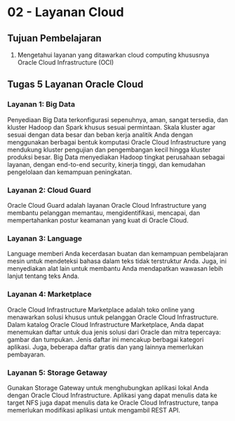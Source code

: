 # 02 - Layanan Cloud

## Tujuan Pembelajaran

1. Mengetahui layanan yang ditawarkan cloud computing khususnya Oracle Cloud
Infrastructure (OCI)

## Tugas 5 Layanan Oracle Cloud

### Layanan 1: Big Data

Penyediaan Big Data terkonfigurasi sepenuhnya, aman, sangat tersedia, dan kluster Hadoop dan Spark khusus sesuai permintaan. Skala kluster agar sesuai dengan data besar dan beban kerja analitik Anda dengan menggunakan berbagai bentuk komputasi Oracle Cloud Infrastructure yang mendukung kluster pengujian dan pengembangan kecil hingga kluster produksi besar. Big Data menyediakan Hadoop tingkat perusahaan sebagai layanan, dengan end-to-end security, kinerja tinggi, dan kemudahan pengelolaan dan kemampuan peningkatan.

### Layanan 2: Cloud Guard

Oracle Cloud Guard adalah layanan Oracle Cloud Infrastructure yang membantu pelanggan memantau, mengidentifikasi, mencapai, dan mempertahankan postur keamanan yang kuat di Oracle Cloud.


### Layanan 3: Language

Language memberi Anda kecerdasan buatan dan kemampuan pembelajaran mesin untuk mendeteksi bahasa dalam teks tidak terstruktur Anda. Juga, ini menyediakan alat lain untuk membantu Anda mendapatkan wawasan lebih lanjut tentang teks Anda.


### Layanan 4: Marketplace

Oracle Cloud Infrastructure Marketplace adalah toko online yang menawarkan solusi khusus untuk pelanggan Oracle Cloud Infrastructure. Dalam katalog Oracle Cloud Infrastructure Marketplace, Anda dapat menemukan daftar untuk dua jenis solusi dari Oracle dan mitra tepercaya: gambar dan tumpukan. Jenis daftar ini mencakup berbagai kategori aplikasi. Juga, beberapa daftar gratis dan yang lainnya memerlukan pembayaran.

### Layanan 5: Storage Getaway

Gunakan Storage Gateway untuk menghubungkan aplikasi lokal Anda dengan Oracle Cloud Infrastructure. Aplikasi yang dapat menulis data ke target NFS juga dapat menulis data ke Oracle Cloud Infrastructure, tanpa memerlukan modifikasi aplikasi untuk mengambil REST API.
